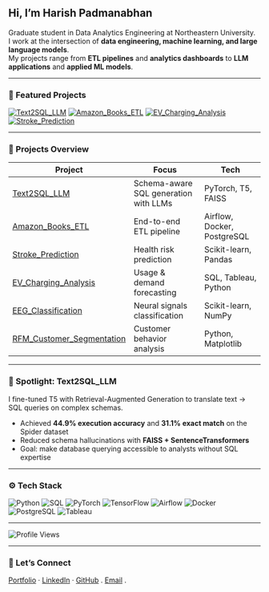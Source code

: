 <!--
**harish2412/harish2412** is a ✨ _special_ ✨ repository because its `README.md` (this file) appears on your GitHub profile.
-->

## Hi, I’m Harish Padmanabhan  

Graduate student in Data Analytics Engineering at Northeastern University.  
I work at the intersection of **data engineering, machine learning, and large language models**.  
My projects range from **ETL pipelines** and **analytics dashboards** to **LLM applications** and **applied ML models**.  

---

### 🔗 Featured Projects
[![Text2SQL_LLM](https://img.shields.io/badge/Text2SQL_LLM-NLP%20%7C%20LLM-blue)](https://github.com/harish2412/Text2SQL_LLM)
[![Amazon_Books_ETL](https://img.shields.io/badge/Amazon_Books_ETL-Data%20Engineering-orange)](https://github.com/harish2412/Amazon_Books_ETL)
[![EV_Charging_Analysis](https://img.shields.io/badge/EV_Charging_Analysis-Analytics%20%7C%20SQL-green)](https://github.com/harish2412/EV_Charging_Analysis)
[![Stroke_Prediction](https://img.shields.io/badge/Stroke_Prediction-ML%20%7C%20Healthcare-red)](https://github.com/harish2412/Stroke_Prediction)

---

### 📂 Projects Overview
| Project | Focus | Tech |
|---------|-------|------|
| [Text2SQL_LLM](https://github.com/harish2412/Text2SQL_LLM) | Schema-aware SQL generation with LLMs | PyTorch, T5, FAISS |
| [Amazon_Books_ETL](https://github.com/harish2412/Amazon_Books_ETL) | End-to-end ETL pipeline | Airflow, Docker, PostgreSQL |
| [Stroke_Prediction](https://github.com/harish2412/Stroke_Prediction) | Health risk prediction | Scikit-learn, Pandas |
| [EV_Charging_Analysis](https://github.com/harish2412/EV_Charging_Analysis) | Usage & demand forecasting | SQL, Tableau, Python |
| [EEG_Classification](https://github.com/harish2412/EEG_Classification) | Neural signals classification | Scikit-learn, NumPy |
| [RFM_Customer_Segmentation](https://github.com/harish2412/RFM_Customer_Segmentation) | Customer behavior analysis | Python, Matplotlib |

---

### 🌟 Spotlight: Text2SQL_LLM
I fine-tuned T5 with Retrieval-Augmented Generation to translate text → SQL queries on complex schemas.  
- Achieved **44.9% execution accuracy** and **31.1% exact match** on the Spider dataset  
- Reduced schema hallucinations with **FAISS + SentenceTransformers**  
- Goal: make database querying accessible to analysts without SQL expertise  

---

### ⚙️ Tech Stack
![Python](https://img.shields.io/badge/Python-3776AB?logo=python&logoColor=white)
![SQL](https://img.shields.io/badge/SQL-4479A1?logo=postgresql&logoColor=white)
![PyTorch](https://img.shields.io/badge/PyTorch-EE4C2C?logo=pytorch&logoColor=white)
![TensorFlow](https://img.shields.io/badge/TensorFlow-FF6F00?logo=tensorflow&logoColor=white)
![Airflow](https://img.shields.io/badge/Airflow-017CEE?logo=apache-airflow&logoColor=white)
![Docker](https://img.shields.io/badge/Docker-2496ED?logo=docker&logoColor=white)
![PostgreSQL](https://img.shields.io/badge/PostgreSQL-336791?logo=postgresql&logoColor=white)
![Tableau](https://img.shields.io/badge/Tableau-E97627?logo=tableau&logoColor=white)

---

![Profile Views](https://komarev.com/ghpvc/?username=harishpadmanabhan&label=Profile%20views&color=0e75b6&style=flat)

---

### 🔗 Let’s Connect
[Portfolio](https://harishpadmanabhan.netlify.app) · [LinkedIn](https://www.linkedin.com/in/hp24) · [GitHub](https://github.com/harish2412) . [Email](padmanabhan.h@northeastern.edu) .
